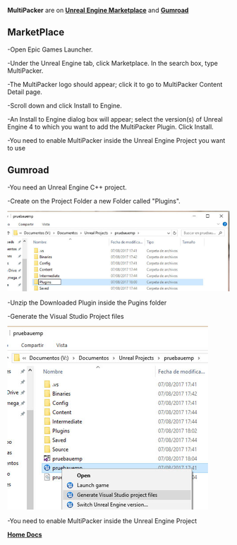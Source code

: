 **MultiPacker** are on [**Unreal Engine Marketplace**](https://www.unrealengine.com/marketplace/multipacker-texture-and-material-packer?sessionInvalidated=true) and [**Gumroad**](https://gumroad.com/products/cYyEo/edit)
## MarketPlace
-Open Epic Games Launcher.

-Under the Unreal Engine tab, click Marketplace. In the search box, type MultiPacker.

-The MultiPacker logo should appear; click it to go to MultiPacker Content Detail page.

-Scroll down and click Install to Engine.

-An Install to Engine dialog box will appear; select the version(s) of Unreal Engine 4 to which you want to add the MultiPacker Plugin. Click Install.

-You need to enable MultiPacker inside the Unreal Engine Project you want to use
## Gumroad
-You need an Unreal Engine C++ project.

-Create on the Project Folder a new Folder called "Plugins".

![Image](https://github.com/cheke/MultiPacker/blob/master/Doc/2-Plugin.jpg)

-Unzip the Downloaded Plugin inside the Pugins folder

-Generate the Visual Studio Project files

![Image](https://github.com/cheke/MultiPacker/blob/master/Doc/4_generate.jpg)

-You need to enable MultiPacker inside the Unreal Engine Project

[**Home Docs**](https://cheke.github.io/MultiPacker)

